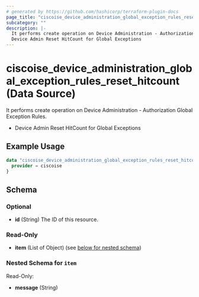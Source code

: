```yaml
---
# generated by https://github.com/hashicorp/terraform-plugin-docs
page_title: "ciscoise_device_administration_global_exception_rules_reset_hitcount Data Source - terraform-provider-ciscoise"
subcategory: ""
description: |-
  It performs create operation on Device Administration - Authorization Global Exception Rules.
  Device Admin Reset HitCount for Global Exceptions
---
```


# ciscoise_device_administration_global_exception_rules_reset_hitcount (Data Source)

It performs create operation on Device Administration - Authorization Global Exception Rules.

- Device Admin Reset HitCount for Global Exceptions

## Example Usage

```terraform
data "ciscoise_device_administration_global_exception_rules_reset_hitcount" "example" {
  provider = ciscoise
}
```

<!-- schema generated by tfplugindocs -->
## Schema

### Optional

- **id** (String) The ID of this resource.

### Read-Only

- **item** (List of Object) (see [below for nested schema](#nestedatt--item))

<a id="nestedatt--item"></a>
### Nested Schema for `item`

Read-Only:

- **message** (String)


